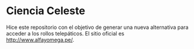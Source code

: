 # Ciencia Celeste

Hice este repositorio con el objetivo de generar una nueva alternativa para acceder a los rollos telepáticos. El sitio oficial es http://www.alfayomega.pe/.